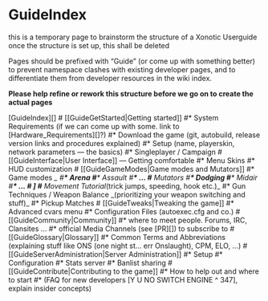 GuideIndex
==========

this is a temporary page to brainstorm the structure of a Xonotic Userguide
once the structure is set up, this shall be deleted

Pages should be prefixed with “Guide” (or come up with something better) to prevent namespace clashes with existing developer pages,
and to differentiate them from developer resources in the wiki index.

**Please help refine or rework this structure before we go on to create the actual pages**

[GuideIndex][]
\# [[GuideGetStarted|Getting started]]
\#\* System Requirements (if we can come up with some. link to [Hardware\_Requirements][]?)
\#\* Download the game (git, autobuild, release version links and procedures explained)
\#\* Setup (name, playerskin, network parameters — the basics)
\#\* Singleplayer / Campaign
\# [[GuideInterface|User Interface]] — Getting comfortable
\#\* Menu Skins
\#\* HUD customization
\# [[GuideGameModes|Game modes and Mutators]]
\#\* Game modes *\_
\#**\* Arena
\#**\* Assault
\#**\* …
\#** Mutators
\#**\* Dodging
\#**\* Midair
\#**\* …
\# ]
\#** Movement Tutorial*(trick jumps, speeding, hook etc.)\_
\#\* Gun Techniques / Weapon Balance \_(prioritizing your weapon switching and stuff)\_
\#\* Pickup Matches
\# [[GuideTweaks|Tweaking the game]]
\#\* Advanced cvars menu
\#\* Configuration Files (autoexec.cfg and co.)
\# [[GuideCommunity|Community]]
\#\* where to meet people. Forums, IRC, Clansites …
\#\* official Media Channels (see [PR][]) to subscribe to
\# [[GuideGlossary|Glossary]]
\#\* Common Terms and Abbreviations (explaining stuff like ONS (one night st... err Onslaught), CPM, ELO, …)
\# [[GuideServerAdministration|Server Administration]]
\#\* Setup
\#\* Configuration
\#\* Stats server
\#\* Banlist sharing
\# [[GuideContribute|Contributing to the game]]
\#\* How to help out and where to start
\#\* (FAQ for new developers [Y U NO SWITCH ENGINE \^ 347], explain insider concepts)
